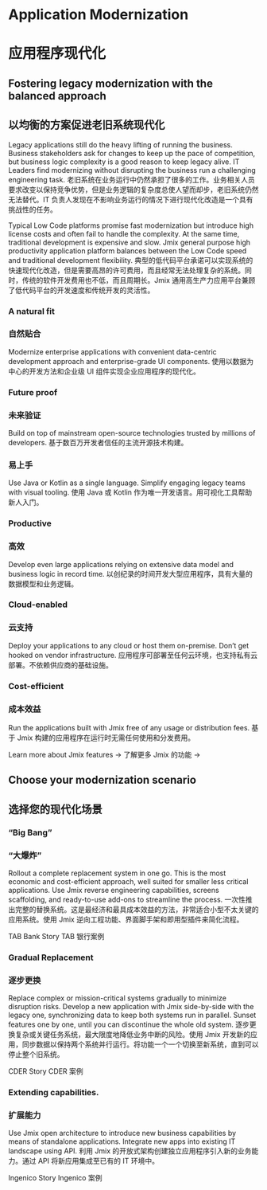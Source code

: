 # Application Modernization
# 应用程序现代化

## Fostering legacy modernization with the balanced approach
## 以均衡的方案促进老旧系统现代化

Legacy applications still do the heavy lifting of running the business. Business stakeholders ask for changes to keep up the pace of competition, but business logic complexity is a good reason to keep legacy alive. IT Leaders find modernizing without disrupting the business run a challenging engineering task.
老旧系统在业务运行中仍然承担了很多的工作。业务相关人员要求改变以保持竞争优势，但是业务逻辑的复杂度总使人望而却步，老旧系统仍然无法替代。IT 负责人发现在不影响业务运行的情况下进行现代化改造是一个具有挑战性的任务。

Typical Low Code platforms promise fast modernization but introduce high license costs and often fail to handle the complexity. At the same time, traditional development is expensive and slow. Jmix general purpose high productivity application platform balances between the Low Code speed and traditional development flexibility.
典型的低代码平台承诺可以实现系统的快速现代化改造，但是需要高昂的许可费用，而且经常无法处理复杂的系统。同时，传统的软件开发费用也不低，而且周期长。Jmix 通用高生产力应用平台兼顾了低代码平台的开发速度和传统开发的灵活性。

### A natural fit
### 自然贴合

Modernize enterprise applications with convenient data-centric development approach and enterprise-grade UI components.
使用以数据为中心的开发方法和企业级 UI 组件实现企业应用程序的现代化。

### Future proof
### 未来验证

Build on top of mainstream open-source technologies trusted by millions of developers.
基于数百万开发者信任的主流开源技术构建。

### 易上手

Use Java or Kotlin as a single language. Simplify engaging legacy teams with visual tooling.
使用 Java 或 Kotlin 作为唯一开发语言。用可视化工具帮助新人入门。

### Productive
### 高效

Develop even large applications relying on extensive data model and business logic in record time.
以创纪录的时间开发大型应用程序，具有大量的数据模型和业务逻辑。

### Cloud-enabled
### 云支持

Deploy your applications to any cloud or host them on-premise. Don’t get hooked on vendor infrastructure.
应用程序可部署至任何云环境，也支持私有云部署。不依赖供应商的基础设施。

### Cost-efficient
### 成本效益

Run the applications built with Jmix free of any usage or distribution fees.
基于 Jmix 构建的应用程序在运行时无需任何使用和分发费用。


Learn more about Jmix features ->
了解更多 Jmix 的功能 ->

## Choose your modernization scenario
## 选择您的现代化场景

### “Big Bang”
### “大爆炸”

Rollout a complete replacement system in one go. This is the most economic and cost-efficient approach, well suited for smaller less critical applications. Use Jmix reverse engineering capabilities, screens scaffolding, and ready-to-use add-ons to streamline the process.
一次性推出完整的替换系统。这是最经济和最具成本效益的方法，非常适合小型不太关键的应用系统。使用 Jmix 逆向工程功能、界面脚手架和即用型插件来简化流程。

TAB Bank Story
TAB 银行案例


### Gradual Replacement
### 逐步更换

Replace complex or mission-critical systems gradually to minimize disruption risks. Develop a new application with Jmix side-by-side with the legacy one, synchronizing data to keep both systems run in parallel. Sunset features one by one, until you can discontinue the whole old system.
逐步更换复杂或关键任务系统，最大限度地降低业务中断的风险。使用 Jmix 开发新的应用，同步数据以保持两个系统并行运行。将功能一个一个切换至新系统，直到可以停止整个旧系统。

CDER Story
CDER 案例


### Extending capabilities.
### 扩展能力

Use Jmix open architecture to introduce new business capabilities by means of standalone applications. Integrate new apps into existing IT landscape using API.
利用 Jmix 的开放式架构创建独立应用程序引入新的业务能力。通过 API 将新应用集成至已有的 IT 环境中。

Ingenico Story
Ingenico 案例

